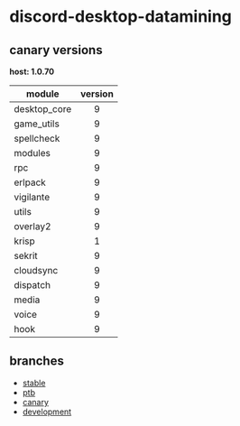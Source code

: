 # discord-desktop-datamining

## canary versions

**host: 1.0.70**

| module | version |
| ------ | :-----: |
| desktop_core | 9 |
| game_utils | 9 |
| spellcheck | 9 |
| modules | 9 |
| rpc | 9 |
| erlpack | 9 |
| vigilante | 9 |
| utils | 9 |
| overlay2 | 9 |
| krisp | 1 |
| sekrit | 9 |
| cloudsync | 9 |
| dispatch | 9 |
| media | 9 |
| voice | 9 |
| hook | 9 |

## branches

- [stable](https://github.com/OpenAsar/discord-desktop-datamining/tree/stable)
- [ptb](https://github.com/OpenAsar/discord-desktop-datamining/tree/ptb)
- [canary](https://github.com/OpenAsar/discord-desktop-datamining/tree/canary)
- [development](https://github.com/OpenAsar/discord-desktop-datamining/tree/development)